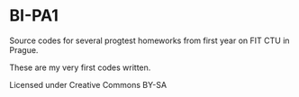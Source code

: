 # BI-PA1
Source codes for several progtest homeworks from first year on FIT CTU in Prague.

These are my very first codes written.

Licensed under Creative Commons BY-SA
